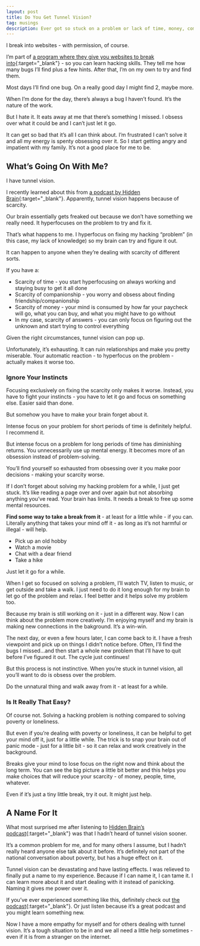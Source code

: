 ```yaml
---
layout: post
title: Do You Get Tunnel Vision?
tag: musings
description: Ever got so stuck on a problem or lack of time, money, companionship? Obsessed over it to the point you're problem was getting worse? Me too. We've got tunnel vision. I'll explain what it is and how the cure is the opposite of your instincts.
---
```


I break into websites - with permission, of course.

I’m part of [a program where they give you websites to break into](https://www.hackerone.com/){:target="_blank"} - so you can learn hacking skills. They tell me how many bugs I’ll find plus a few hints. After that, I’m on my own to try and find them.

Most days I’ll find one bug. On a really good day I might find 2, maybe more.

When I’m done for the day, there’s always a bug I haven’t found. It’s the nature of the work.

But I hate it. It eats away at me that there’s something I missed. I obsess over what it could be and I can’t just let it go.

It can get so bad that it’s all I can think about. I’m frustrated I can’t solve it and all my energy is spenty obsessing over it. So I start getting angry and impatient with my family. It’s not a good place for me to be.

## What’s Going On With Me?
I have tunnel vision.

<!--more-->

I recently learned about this from [a podcast by Hidden Brain](https://www.npr.org/2018/04/02/598119170/the-scarcity-trap-why-we-keep-digging-when-were-stuck-in-a-hole){:target="_blank"}. Apparently, tunnel vision happens because of scarcity. 

Our brain essentially gets freaked out because we don’t have something we really need. It hyperfocuses on the problem to try and fix it.

That’s what happens to me. I hyperfocus on fixing my hacking “problem” (in this case, my lack of knowledge) so my brain can try and figure it out.

It can happen to anyone when they’re dealing with scarcity of different sorts.

If you have a:

- Scarcity of time - you start hyperfocusing on always working and staying busy to get it all done
- Scarcity of companionship - you worry and obsess about finding friendship/companionship
- Scarcity of money - your mind is consumed by how far your paycheck will go, what you can buy, and what you might have to go without
- In my case, scarcity of answers - you can only focus on figuring out the unknown and start trying to control everything

Given the right circumstances, tunnel vision can pop up.

Unfortunately, it’s exhausting. It can ruin relationships and make you pretty miserable. Your automatic reaction - to hyperfocus on the problem - actually makes it worse too.

### Ignore Your Instincts
Focusing exclusively on fixing the scarcity only makes it worse. Instead, you have to fight your instincts - you have to let it go and focus on something else. Easier said than done.

But somehow you have to make your brain forget about it. 

Intense focus on your problem for short periods of time is definitely helpful. I recommend it.

But intense focus on a problem for long periods of time has diminishing returns. You unnecessarily use up mental energy. It becomes more of an obsession instead of problem-solving. 

You’ll find yourself so exhausted from obsessing over it you make poor decisions - making your scarcity worse. 

If I don’t forget about solving my hacking problem for a while, I just get stuck. It’s like reading a page over and over again but not absorbing anything you’ve read. Your brain has limits. It needs a break to free up some mental resources.

**Find some way to take a break from it** - at least for a little while - if you can. Literally anything that takes your mind off it - as long as it’s not harmful or illegal - will help. 

- Pick up an old hobby
- Watch a movie
- Chat with a dear friend
- Take a hike

Just let it go for a while.

When I get so focused on solving a problem, I’ll watch TV, listen to music, or get outside and take a walk. I just need to do it long enough for my brain to let go of the problem and relax. I feel better and it helps solve my problem too.

Because my brain is still working on it - just in a different way. Now I can think about the problem more creatively. I’m enjoying myself and my brain is making new connections in the bakground. It’s a win-win.

The next day, or even a few hours later, I can come back to it. I have a fresh viewpoint and pick up on things I didn’t notice before. Often, I’ll find the bugs I missed…and then start a whole new problem that I’ll have to quit before I’ve figured it out. The cycle just continues!

But this process is not instinctive. When you’re stuck in tunnel vision, all you’ll want to do is obsess over the problem.

Do the unnatural thing and walk away from it - at least for a while.

### Is It Really That Easy?
Of course not. Solving a hacking problem is nothing compared to solving poverty or loneliness. 

But even if you’re dealing with poverty or loneliness, it can be helpful to get your mind off it,  just for a little while. The trick is to snap your brain out of panic mode - just for a little bit - so it can relax and work creatively in the background.

Breaks give your mind to lose focus on the right now and think about the long term. You can see the big picture a little bit better and this helps you make choices that will reduce your scarcity - of money, people, time, whatever.

Even if it’s just a tiny little break, try it out. It might just help.

## A Name For It
What most surprised me after listening to [Hidden Brain’s podcast](https://www.npr.org/2018/04/02/598119170/the-scarcity-trap-why-we-keep-digging-when-were-stuck-in-a-hole){:target="_blank"} was that I hadn’t heard of tunnel vision sooner. 

It’s a common problem for me, and for many others I assume, but I hadn’t really heard anyone else talk about it before. It’s definitely not part of the national conversation about poverty, but has a huge effect on it.

Tunnel vision can be devastating and have lasting effects. I was relieved to finally put a name to my experience. Because if I can name it, I can tame it. I can learn more about it and start dealing with it instead of panicking. Naming it gives me power over it.

If you’ve ever experienced something like this, definitely check out [the podcast](https://www.npr.org/2018/04/02/598119170/the-scarcity-trap-why-we-keep-digging-when-were-stuck-in-a-hole){:target="_blank"}. Or just listen because it’s a great podcast and you might learn something new. 

Now I have a more empathy for myself and for others dealing with tunnel vision. It’s a tough situation to be in and we all need a little help sometimes - even if it is from a stranger on the internet.
